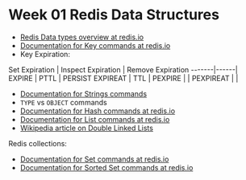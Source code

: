 # Week 01 Redis Data Structures

* [Redis Data types overview at redis.io](https://redis.io/topics/data-types)
* [Documentation for Key commands at redis.io](https://redis.io/commands#generic)
* Key Expiration:

Set Expiration | Inspect Expiration | Remove Expiration
-------|------|
EXPIRE | PTTL | PERSIST
EXPIREAT | TTL |
PEXPIRE | |
PEXPIREAT | |

* [Documentation for Strings commands](https://redis.io/commands#string)
* `TYPE` vs `OBJECT` commands
* [Documentation for Hash commands at redis.io](https://redis.io/commands#hash)
* [Documentation for List commands at redis.io](https://redis.io/commands#list)
* [Wikipedia article on Double Linked Lists](https://en.wikipedia.org/wiki/Linked_list#Doubly_linked_list)

Redis collections:

* [Documentation for Set commands at redis.io](https://redis.io/commands#set)
* [Documentation for Sorted Set commands at redis.io](https://redis.io/commands#sorted_set)
